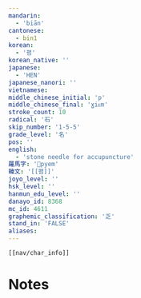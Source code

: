 ```yaml
---
mandarin:
  - 'biān'
cantonese:
  - bin1
korean:
  - '폄'
korean_native: ''
japanese:
  - 'HEN'
japanese_nanori: ''
vietnamese:
middle_chinese_initial: 'p'
middle_chinese_final: 'ɣiᴇm'
stroke_count: 10
radical: '石'
skip_number: '1-5-5'
grade_level: '名'
pos: ''
english:
  - 'stone needle for accupuncture'
羅馬字: 'pyem'
韓文: '[[폄]]'
joyo_level: ''
hsk_level: ''
hanmun_edu_level: ''
danayo_id: 8368
mc_id: 4611
graphemic_classification: '乏'
stand_in: 'FALSE'
aliases:
---
```

```meta-bind-embed
[[nav/char_info]]
```

# Notes
